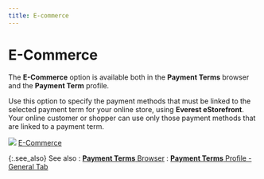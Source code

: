 ```yaml
---
title: E-commerce
---
```


# E-Commerce


The **E-Commerce** option is available  both in the **Payment Terms** browser  and the **Payment Term** profile.


Use this option to specify the payment methods that must be linked to  the selected payment term for your online store, using **Everest 
 eStorefront**. Your online customer or shopper can use only those  payment methods that are linked to a payment term.


![]({{site.sc_baseurl}}/img/lens.gif) [E-Commerce](building-an-online-store.chm::/payment_term_storefront_profile.htm)


{:.see_also}
See also
: [**Payment Terms** Browser]({{site.sc_baseurl}}/options/payment-information/payment-terms/set-up-a-payment-term/browser_options_payment_terms.html)
: [**Payment Terms** Profile - General Tab]({{site.sc_baseurl}}/options/payment-information/payment-terms/set-up-a-payment-term/payment_terms_profile_general_tab.html)
